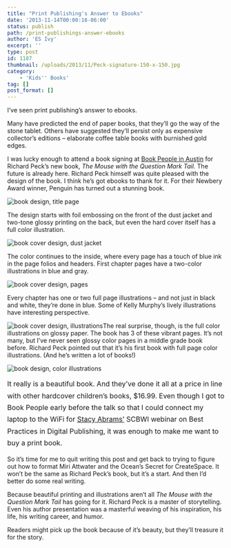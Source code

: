 ```yaml
---
title: "Print Publishing's Answer to Ebooks"
date: '2013-11-14T00:00:16-06:00'
status: publish
path: /print-publishings-answer-ebooks
author: 'ES Ivy'
excerpt: ''
type: post
id: 1187
thumbnail: /uploads/2013/11/Peck-signature-150-x-150.jpg
category:
    - 'Kids'' Books'
tag: []
post_format: []
---
```

I’ve seen print publishing’s answer to ebooks.

Many have predicted the end of paper books, that they’ll go the way of the stone tablet. Others have suggested they’ll persist only as expensive collector’s editions – elaborate coffee table books with burnished gold edges.

I was lucky enough to attend a book signing at [Book People in Austin](http://bookpeople.com/) for Richard Peck’s new book, *The Mouse with the Question Mark Tail.* The future is already here. Richard Peck himself was quite pleased with the design of the book. I think he’s got ebooks to thank for it. For their Newbery Award winner, Penguin has turned out a stunning book.

![book design, title page](/uploads/2013/11/mouse-book-title-435-x-350.jpg)

The design starts with foil embossing on the front of the dust jacket and two-tone glossy printing on the back, but even the hard cover itself has a full color illustration.

![book cover design, dust jacket](/uploads/2013/11/mouse-book-cover-435-x-350.jpg)

The color continues to the inside, where every page has a touch of blue ink in the page folios and headers. First chapter pages have a two-color illustrations in blue and gray.

![book cover design, pages](/uploads/2013/11/mouse-book-chapter-435-x-350.jpg)

Every chapter has one or two full page illustrations – and not just in black and white, they’re done in blue. Some of Kelly Murphy’s lively illustrations have interesting perspective.

![book cover design, illustrations](/uploads/2013/11/mouse-book-illustration-435-x-350.jpg)The real surprise, though, is the full color illustrations on glossy paper. The book has 3 of these vibrant pages. It’s not many, but I’ve never seen glossy color pages in a middle grade book before. Richard Peck pointed out that it’s his first book with full page color illustrations. (And he’s written a lot of books!)

![book design, color illustrations](/uploads/2013/11/mouse-book-color-illus-435-x-350.jpg)

<span style="line-height: 1.714285714; font-size: 1rem;">It really is a beautiful book. And they’ve done it all at a price in line with other hardcover children’s books, $16.99. Even though I got to Book People early before the talk so that I could connect my laptop to the WiFi for [Stacy Abrams’](http://www.entangledpublishing.com/the-team/) SCBWI webinar on Best Practices in Digital Publishing, it was enough to make me want to buy a print book.</span>

So it’s time for me to quit writing this post and get back to trying to figure out how to format Miri Attwater and the Ocean’s Secret for CreateSpace. It won’t be the same as Richard Peck’s book, but it’s a start. And then I’d better do some real writing.

Because beautiful printing and illustrations aren’t all *The Mouse with the Question Mark Tail* has going for it. Richard Peck is a master of storytelling. Even his author presentation was a masterful weaving of his inspiration, his life, his writing career, and humor.

Readers might pick up the book because of it’s beauty, but they’ll treasure it for the story.